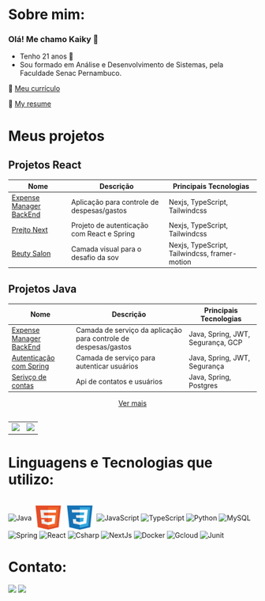 # Sobre mim:


### Olá! Me chamo Kaiky 👋

- Tenho 21 anos 🙂
- Sou formado em Análise e Desenvolvimento de Sistemas, pela Faculdade Senac Pernambuco.

🔗 [Meu currículo](https://github.com/user-attachments/files/17545641/Kaiky_Tupinamba-desenvolvedor_de_softwate.pdf)

🔗 [My resume](https://github.com/user-attachments/files/17634915/Kaiky_Tupinamba_software_developer.pdf)



# Meus projetos

## Projetos React

| Nome                                                                | Descrição                               | Principais Tecnologias               |
|---------------------------------------------------------------------|-----------------------------------------|--------------------------------------|
| [Expense Manager BackEnd](https://github.com/kaikyMoura/expense-manager)  | Aplicação para controle de despesas/gastos  | Nexjs, TypeScript, Tailwindcss |
| [Prejto Next](https://github.com/kaikyMoura/projeto-next-react)  | Projeto de autenticação com React e Spring  | Nexjs, TypeScript, Tailwindcss |
| [Beuty Salon](https://github.com/kaikyMoura/frontEnd-beutysalon)  | Camada visual para o desafio da sov | Nexjs, TypeScript, Tailwindcss, framer-motion |


## Projetos Java

| Nome                                                                | Descrição                               | Principais Tecnologias               |
|---------------------------------------------------------------------|-----------------------------------------|--------------------------------------|
| [Expense Manager BackEnd](https://github.com/kaikyMoura/backEnd-ExpenseManager)  | Camada de serviço da aplicação para controle de despesas/gastos  | Java, Spring, JWT, Segurança, GCP |
| [Autenticação com Spring](https://github.com/kaikyMoura/autenticacao---spring-Security) | Camada de serviço para autenticar usuários | Java, Spring, JWT, Segurança |
| [Serivço de contas](https://github.com/kaikyMoura/spring-account-service)| Api de contatos e usuários | Java, Spring, Postgres |

  <div align="center"> <a href="https://github.com/kaikyMoura?tab=repositories">Ver mais</a> </div>

##




<table>
  <tr>
    <td>
      <a href="https://github.com/KaikyMoura">
        <img height="180em" src="https://github-readme-stats.vercel.app/api?username=KaikyMoura&show_icons=true&theme=dracula"/>
      </a>
    </td>
    <td>
      <a href="https://github.com/KaikyMoura">
        <img height="180em" src="https://github-readme-stats.vercel.app/api/top-langs/?username=KaikyMoura&layout=compact&langs_count=7&theme=dracula"/>
      </a>
    </td>
  </tr>
</table>



# Linguagens e Tecnologias que utilizo:

<div dir="auto">
  <br>
    <img align="center" alt="Java" height="50" width="60" src="https://cdn.jsdelivr.net/gh/devicons/devicon/icons/java/java-plain.svg" style="max-width: 100%;">
     <img align="center" alt="HTML" height="50" width="60" src="https://raw.githubusercontent.com/devicons/devicon/master/icons/html5/html5-original.svg" style="max-width: 100%;">
    <img align="center" alt="CSS" height="50" width="60" src="https://raw.githubusercontent.com/devicons/devicon/master/icons/css3/css3-original.svg" style="max-width: 100%;">
    <img align="center" alt="JavaScript" height="50" width="60" src="https://cdn.jsdelivr.net/gh/devicons/devicon/icons/javascript/javascript-original.svg" style="max-width: 100%;">
    <img align="center" alt="TypeScript" height="50" width="60" src="https://cdn.jsdelivr.net/gh/devicons/devicon/icons/typescript/typescript-original.svg" style="max-width: 100%;">   
    <img align="center" alt="Python" height="50" width="60" src="https://cdn.jsdelivr.net/gh/devicons/devicon/icons/python/python-original.svg" style="max-width: 100%;">
    <img align="center" alt="MySQL" height="50" width="60" src="https://cdn.jsdelivr.net/gh/devicons/devicon/icons/mysql/mysql-original.svg" style="max-width: 100%;">
    <img align="center" alt="Spring" height="50" width="60" src="https://cdn.jsdelivr.net/gh/devicons/devicon/icons/spring/spring-original.svg" style="max-width: 100%;">
    <img align="center" alt="React" height="50" width="60" src="https://cdn.jsdelivr.net/gh/devicons/devicon/icons/react/react-original.svg" style="max-width: 100%;">
    <img align="center" alt="Csharp" height="50" width="60" src="https://cdn.jsdelivr.net/gh/devicons/devicon/icons/csharp/csharp-original.svg" style="max-width: 100%;">
    <img align="center" alt="NextJs" height="50" width="60" src="https://cdn.jsdelivr.net/gh/devicons/devicon@latest/icons/nextjs/nextjs-original.svg" style="max-width: 100%;" >
    <img align="center" alt="Docker" height="50" width="60" src="https://cdn.jsdelivr.net/gh/devicons/devicon@latest/icons/docker/docker-plain-wordmark.svg" style="max-width: 100%;"/>
<img align="center" alt="Gcloud" height="50" width="60" src="https://cdn.jsdelivr.net/gh/devicons/devicon@latest/icons/googlecloud/googlecloud-original.svg"  style="max-width: 100%;" />
<img align="center" alt="Junit" height="50" width="60" src="https://cdn.jsdelivr.net/gh/devicons/devicon@latest/icons/junit/junit-original-wordmark.svg"  style="max-width: 100%;" />
                     
</div>



# Contato:
<div>
<a href = "mailto:kaikymoura972@gmail.com"><img src="https://img.shields.io/badge/-Gmail-%23333?style=for-the-badge&logo=gmail&logoColor=red" target="_blank"></a>
<a href="https://www.linkedin.com/in/kaiky-de-moura-tupinamba" target="_blank"><img src="https://img.shields.io/badge/-LinkedIn-%230077B5?style=for-the-badge&logo=linkedin&logoColor=white" target="_blank"></a>


</div>
